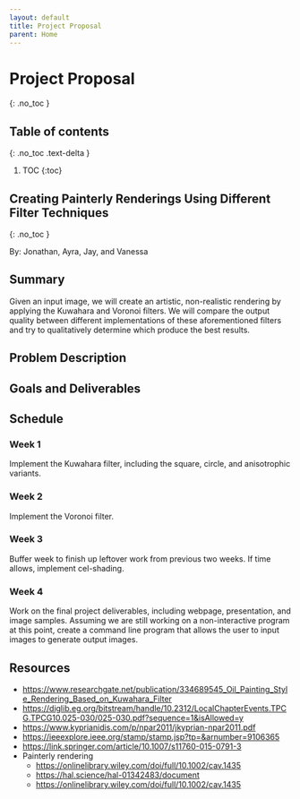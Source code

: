 ```yaml
---
layout: default
title: Project Proposal
parent: Home
---
```


# Project Proposal
{: .no_toc }

## Table of contents
{: .no_toc .text-delta }

1. TOC
{:toc}

## Creating Painterly Renderings Using Different Filter Techniques
{: .no_toc }

By: Jonathan, Ayra, Jay, and Vanessa

## Summary

Given an input image, we will create an artistic, non-realistic rendering by applying the Kuwahara and Voronoi filters. We will compare the output quality between different implementations of these aforementioned filters and try to qualitatively determine which produce the best results.

## Problem Description

## Goals and Deliverables

## Schedule

### Week 1

Implement the Kuwahara filter, including the square, circle, and anisotrophic variants.

### Week 2

Implement the Voronoi filter.

### Week 3

Buffer week to finish up leftover work from previous two weeks. If time allows, implement cel-shading.

### Week 4

Work on the final project deliverables, including webpage, presentation, and image samples. Assuming we are still working on a non-interactive program at this point, create a command line program that allows the user to input images to generate output images.

## Resources

-   <https://www.researchgate.net/publication/334689545_Oil_Painting_Style_Rendering_Based_on_Kuwahara_Filter>
-   <https://diglib.eg.org/bitstream/handle/10.2312/LocalChapterEvents.TPCG.TPCG10.025-030/025-030.pdf?sequence=1&isAllowed=y>
-   <https://www.kyprianidis.com/p/npar2011/jkyprian-npar2011.pdf>
-   <https://ieeexplore.ieee.org/stamp/stamp.jsp?tp=&arnumber=9106365>
-   <https://link.springer.com/article/10.1007/s11760-015-0791-3>
-   Painterly rendering
    -   <https://onlinelibrary.wiley.com/doi/full/10.1002/cav.1435>
    -   <https://hal.science/hal-01342483/document>
    -   <https://onlinelibrary.wiley.com/doi/full/10.1002/cav.1435>
